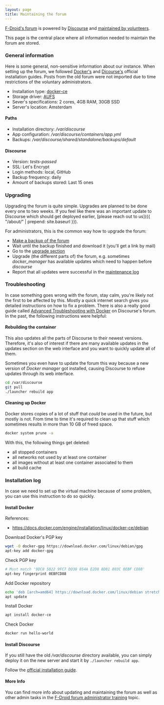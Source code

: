 ```yaml
---
layout: page
title: Maintaining the forum
---
```


[F-Droid's forum](https://forum.f-droid.org) is powered by
[Discourse](https://www.discourse.org/) and
[maintained by volunteers](https://forum.f-droid.org/about).

This page is the central place where all information needed to maintain
the forum are stored.

### General information

Here is some general, non-sensitive information about our instance.
When setting up the forum, we followed
[Docker's](https://docs.docker.com/engine/installation/linux/docker-ce/debian)
and [Dicourse's](https://github.com/discourse/discourse/blob/master/docs/INSTALL-cloud.md)
official installation guides.
Posts from the old forum were not imported
due to time restrictions of the voluntary administrators.

* Installation type: [docker-ce](https://github.com/discourse/discourse_docker)
* Storage driver: [AUFS](https://docs.docker.com/engine/userguide/storagedriver/aufs-driver/)
* Sever's specifications: 2 cores, 4GB RAM, 30GB SSD
* Server's location: Amsterdam

#### Paths

* Installation directory: _/var/discourse_
* App configuration: _/var/discourse/containers/app.yml_
* Backups: _/var/discourse/shared/standalone/backups/default_

#### Discourse

* Version: _tests-passed_
* SSL: Let's Encrypt
* Login methods: local, GitHub
* Backup frequency: daily
* Amount of backups stored: Last 15 ones

### Upgrading

Upgrading the forum is quite simple.
Upgrades are planned to be done every one to two weeks.
If you feel like there was an important update to Discourse which should
get deployed earlier,
[please reach out to us]({{ "/about/" | prepend: site.baseurl }}).

For administrators, this is the common way how to upgrade the forum:

* [Make a backup of the forum](https://forum.f-droid.org/admin/backups)
* Wait until the backup finished and download it (you'll get a link by mail)
* Go to the [upgrade section](https://forum.f-droid.org/admin/upgrade)
* Upgrade (the different parts of) the forum, e.g. sometimes
_docker_manager_ has available updates which need to happen before _discourse_
* Report that all updates were successful in the
[maintenance log](https://forum.f-droid.org/t/maintenance-log/775)

### Troubleshooting

In case something goes wrong with the forum, stay calm, you're likely
not the first to be affected by this. Mostly a quick internet search
gives you detailed instructions on how to fix a problem.
There is also a really good guide called
[Advanced Troubleshooting with Docker](https://meta.discourse.org/t/advanced-troubleshooting-with-docker/15927)
on Discourse's forum. In the past, the following instructions were
helpful:

#### Rebuilding the container

This also updates all the parts of Discourse to their newest versions.
Therefore, it's also of interest if there are many available updates
in the updates section on the web interface and you want to quickly
update all of them.

Sometimes you even have to update the forum this way because
a new version of _Docker manager_ got installed, causing Discourse
to refuse updates through its web interface.

```bash
cd /var/discourse
git pull
./launcher rebuild app
```

#### Cleaning up Docker

Docker stores copies of a lot of stuff that _could_ be used in the future,
but mostly is not. From time to time it's required to clean up that stuff
which sometimes results in more than 10 GB of freed space.

```bash
docker system prune -a
```

With this, the following things get deleted:

* all stopped containers
* all networks not used by at least one container
* all images without at least one container associated to them
* all build cache

### Installation log

In case we need to set up the virtual machine because of some problem,
you can use this instruction to do so quickly.

#### Install Docker

References:

* https://docs.docker.com/engine/installation/linux/docker-ce/debian

Download Docker's PGP key

```bash
wget -O docker-gpg https://download.docker.com/linux/debian/gpg
apt-key add docker-gpg
```

Check PGP key

```bash
# Must match '9DC8 5822 9FC7 DD38 854A E2D8 8D81 803C 0EBF CD88'
apt-key fingerprint 0EBFCD88
```

Add Docker repository

```bash
echo 'deb [arch=amd64] https://download.docker.com/linux/debian stretch stable' >> /etc/apt/sources.list.d/docker.com.list
apt update
```

Install Docker

```bash
apt install docker-ce
```

Check Docker

```bash
docker run hello-world
```

#### Install Discourse

If you still have the old _/var/discourse_ directory available,
you can simply deploy it on the new server and start it by
`./launcher rebuild app`.

Follow the
[official installation guide](https://github.com/discourse/discourse/blob/master/docs/INSTALL-cloud.md).

#### More Info

You can find more info about updating and maintaining the forum as well as other admin tasks in the [F-Droid forum administrator training](https://forum.f-droid.org/t/f-droid-forum-administrator-training/5527?u=paulakreuzer) topic.

